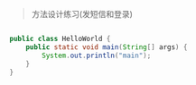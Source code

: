 > 方法设计练习(发短信和登录)

```java

public class HelloWorld {
    public static void main(String[] args) {
        System.out.println("main");
    }
}

```

